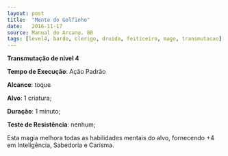 ```yaml
---
layout: post
title:  "Mente do Golfinho"
date:   2016-11-17
source: Manual do Arcano. 80
tags: [level4, bardo, clerigo, druida, feiticeiro, mago, transmutacao]
---
```


**Transmutação de nível 4**

**Tempo de Execução**: Ação Padrão

**Alcance**: toque

**Alvo**: 1 criatura;

**Duração**: 1 minuto;

**Teste de Resistência**: nenhum;

Esta magia melhora todas as habilidades mentais do alvo, fornecendo +4 
em Inteligência, Sabedoria e Carisma.